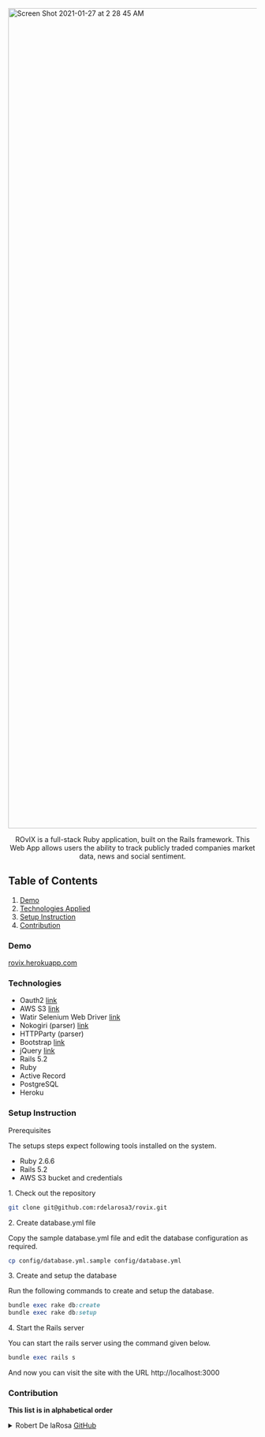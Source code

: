
<img width="1663" alt="Screen Shot 2021-01-27 at 2 28 45 AM" src="https://user-images.githubusercontent.com/40813295/105964188-78c43080-6047-11eb-809e-d96bd89a91d8.png">

<b></b>
<b></b>
<p align="center"> 
ROvIX is a full-stack Ruby application, built on the Rails framework. This Web App allows users the ability to track publicly
traded companies market data, news and social sentiment. 
</p>

## Table of Contents
1. [Demo](https://https://github.com/rdelarosa3/rovix#demo)
2. [Technologies Applied](https://https://github.com/rdelarosa3/rovix#technologies)
3. [Setup Instruction](https://https://github.com/rdelarosa3/rovix#setup-instruction)
4. [Contribution](https://https://github.com/rdelarosa3/rovix#contribution)
### Demo
[rovix.herokuapp.com](https://rovix.herokuapp.com/)
                         
### Technologies
- Oauth2 [link](https://oauth.net/2/)
- AWS S3 [link](https://aws.amazon.com/s3/)
- Watir Selenium Web Driver [link](http://watir.com/)
- Nokogiri (parser) [link](https://nokogiri.org/)
- HTTPParty (parser)
- Bootstrap [link](https://getbootstrap.com/)
- jQuery [link](https://jquery.com/)
- Rails 5.2 
- Ruby
- Active Record
- PostgreSQL
- Heroku


### Setup Instruction

<p>Prerequisites

The setups steps expect following tools installed on the system.

- Ruby 2.6.6
- Rails 5.2
- AWS S3 bucket and credentials

<p>1. Check out the repository </p>

```bash
git clone git@github.com:rdelarosa3/rovix.git
```

<p>2. Create database.yml file </p>

Copy the sample database.yml file and edit the database configuration as required.

```bash
cp config/database.yml.sample config/database.yml
```

<p>3. Create and setup the database </p>

Run the following commands to create and setup the database.

```ruby
bundle exec rake db:create
bundle exec rake db:setup
```

<p>4. Start the Rails server </p>

You can start the rails server using the command given below.

```ruby
bundle exec rails s
```

And now you can visit the site with the URL http://localhost:3000

### Contribution
**This list is in alphabetical order**

<details>
  <summary>Robert De laRosa <a href="https://github.com/rdelarosa3" target="_blank">GitHub</a></summary>

  1. Implementation of Device for Security 
  2. Integration of AWS S3 for remote file storage
  3. Implementation and setup for Oauth2 with Facebook
  4. UX/UI design using JS, CSS, JQuery, and Bootstrap libraries
  5. Web Driver Automation and Parsing of data to ruby objects
</details>
